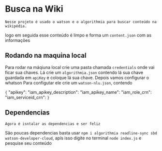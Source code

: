 # Busca na Wiki
    Nesse projeto é usado o watson e o algorithmia para buscar conteúdo na wikipédia.
logo em seguida esse conteúdo é limpo e forma um `content.json` com as informações 

## Rodando na maquina local
Para rodar na máqiuna local crie uma pasta chamada `credentials` onde vai ficar sua chaves. Lá crie um `algorithmia.json` contendo lá sua chave guardada em `apiKey` e coloque lá sua chave.
    Depois vamos configurar o whatson
Para configutar ele crie um `watson-nlu.json`, contendo 

`{`
  "apikey": 
  "iam_apikey_description": 
  "iam_apikey_name":
  "iam_role_crn":
  "iam_serviceid_crn": 
`}`
## Dependencias
    Agora é isntalar as dependencias e ser feliz
São poucas dependencias basta usar `npm i algorithmia readline-sync sbd watson-developer-cloud`, apís isso digite no terminal `node index.js` e pesquise seu conteúdo



